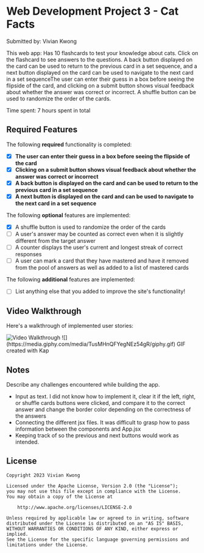 # Web Development Project 3 - Cat Facts

Submitted by: Vivian Kwong

This web app: Has 10 flashcards to test your knowledge about cats. Click on the flashcard to see answers to the questions. A back button displayed on the card can be used to return to the previous card in a set sequence, and a next button displayed on the card can be used to navigate to the next card in a set sequenceThe user can enter their guess in a box before seeing the flipside of the card, and clicking on a submit button shows visual feedback about whether the answer was correct or incorrect. A shuffle button can be used to randomize the order of the cards.

Time spent: 7 hours spent in total

## Required Features

The following **required** functionality is completed:

- [X] **The user can enter their guess in a box before seeing the flipside of the card**
- [X] **Clicking on a submit button shows visual feedback about whether the answer was correct or incorrect**
- [X] **A back button is displayed on the card and can be used to return to the previous card in a set sequence**
- [X] **A next button is displayed on the card and can be used to navigate to the next card in a set sequence**

The following **optional** features are implemented:

- [X] A shuffle button is used to randomize the order of the cards
- [ ] A user's answer may be counted as correct even when it is slightly different from the target answer
- [ ] A counter displays the user's current and longest streak of correct responses
- [ ] A user can mark a card that they have mastered and have it removed from the pool of answers as well as added to a list of mastered cards

The following **additional** features are implemented:

* [ ] List anything else that you added to improve the site's functionality!

## Video Walkthrough

Here's a walkthrough of implemented user stories:

<img src='https://media.giphy.com/media/TusMHnQFYegNEz54gR/giphy.gif' title='Video Walkthrough' width='' alt='Video Walkthrough' />
![](https://media.giphy.com/media/TusMHnQFYegNEz54gR/giphy.gif)
<!-- Replace this with whatever GIF tool you used! -->
GIF created with Kap  
<!-- Recommended tools:
[Kap](https://getkap.co/) for macOS
[ScreenToGif](https://www.screentogif.com/) for Windows
[peek](https://github.com/phw/peek) for Linux. -->

## Notes

Describe any challenges encountered while building the app.
- Input as text. I did not know how to implement it, clear it if the left, right, or shuffle cards buttons were clicked, and compare it to the correct answer and change the border color depending on the correctness of the answers
- Connecting the different jsx files. It was difficult to grasp how to pass information between the components and App.jsx
- Keeping track of so the previous and next buttons would work as intended.

## License

    Copyright 2023 Vivian Kwong

    Licensed under the Apache License, Version 2.0 (the "License");
    you may not use this file except in compliance with the License.
    You may obtain a copy of the License at

        http://www.apache.org/licenses/LICENSE-2.0

    Unless required by applicable law or agreed to in writing, software
    distributed under the License is distributed on an "AS IS" BASIS,
    WITHOUT WARRANTIES OR CONDITIONS OF ANY KIND, either express or implied.
    See the License for the specific language governing permissions and
    limitations under the License.
